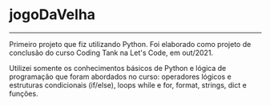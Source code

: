 # jogoDaVelha
__________________________________________________________

Primeiro projeto que fiz utilizando Python. Foi elaborado como projeto de conclusão do curso Coding Tank na Let's Code, em out/2021.

Utilizei somente os conhecimentos básicos de Python e lógica de programação que foram abordados no curso: operadores lógicos e estruturas condicionais (if/else), loops while e for, format, strings, dict e funções.

